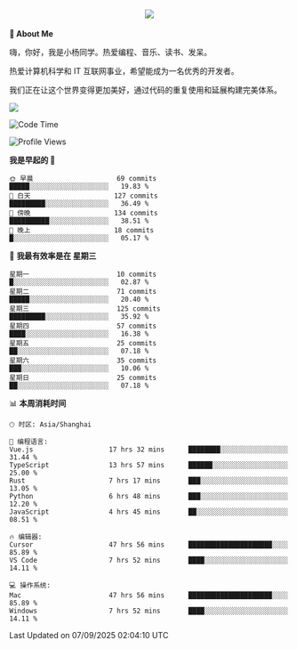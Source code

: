 
<h1 align="center">
	<a href="https://anify.cn/">
		<img src="https://readme-typing-svg.herokuapp.com/?lines=小🐑同学祝您今天愉快!;无期并非终点,而是重新定义起点的契机!&center=true&size=27&width=495">
	</a>
</h1>


**🤺 About Me**

嗨，你好，我是小杨同学。热爱编程、音乐、读书、发呆。

热爱计算机科学和 IT 互联网事业，希望能成为一名优秀的开发者。

我们正在让这个世界变得更加美好，通过代码的重复使用和延展构建完美体系。

<!-- https://github.com/anuraghazra/github-readme-stats -->
<img align="center" src="https://github-readme-stats.vercel.app/api/wakatime?username=wuqi&theme=transparent&hide_border=true&layout=compact&langs_count=220" />


<!--START_SECTION:waka-->
![Code Time](http://img.shields.io/badge/Code%20Time-4%2C217%20hrs%2046%20mins-blue)

![Profile Views](http://img.shields.io/badge/%E4%B8%AA%E4%BA%BA%E8%B5%84%E6%96%99%E8%A7%82%E7%9C%8B%E6%AC%A1%E6%95%B0-0-blue)

**我是早起的 🐤** 

```text
🌞 早晨                     69 commits          █████░░░░░░░░░░░░░░░░░░░░   19.83 % 
🌆 白天                     127 commits         █████████░░░░░░░░░░░░░░░░   36.49 % 
🌃 傍晚                     134 commits         ██████████░░░░░░░░░░░░░░░   38.51 % 
🌙 晚上                     18 commits          █░░░░░░░░░░░░░░░░░░░░░░░░   05.17 % 
```
📅 **我最有效率是在 星期三** 

```text
星期一                      10 commits          █░░░░░░░░░░░░░░░░░░░░░░░░   02.87 % 
星期二                      71 commits          █████░░░░░░░░░░░░░░░░░░░░   20.40 % 
星期三                      125 commits         █████████░░░░░░░░░░░░░░░░   35.92 % 
星期四                      57 commits          ████░░░░░░░░░░░░░░░░░░░░░   16.38 % 
星期五                      25 commits          ██░░░░░░░░░░░░░░░░░░░░░░░   07.18 % 
星期六                      35 commits          ███░░░░░░░░░░░░░░░░░░░░░░   10.06 % 
星期日                      25 commits          ██░░░░░░░░░░░░░░░░░░░░░░░   07.18 % 
```


📊 **本周消耗时间** 

```text
🕑︎ 时区: Asia/Shanghai

💬 编程语言: 
Vue.js                   17 hrs 32 mins      ████████░░░░░░░░░░░░░░░░░   31.44 % 
TypeScript               13 hrs 57 mins      ██████░░░░░░░░░░░░░░░░░░░   25.00 % 
Rust                     7 hrs 17 mins       ███░░░░░░░░░░░░░░░░░░░░░░   13.05 % 
Python                   6 hrs 48 mins       ███░░░░░░░░░░░░░░░░░░░░░░   12.20 % 
JavaScript               4 hrs 45 mins       ██░░░░░░░░░░░░░░░░░░░░░░░   08.51 % 

🔥 编辑器: 
Cursor                   47 hrs 56 mins      █████████████████████░░░░   85.89 % 
VS Code                  7 hrs 52 mins       ████░░░░░░░░░░░░░░░░░░░░░   14.11 % 

💻 操作系统: 
Mac                      47 hrs 56 mins      █████████████████████░░░░   85.89 % 
Windows                  7 hrs 52 mins       ████░░░░░░░░░░░░░░░░░░░░░   14.11 % 
```


 Last Updated on 07/09/2025 02:04:10 UTC
<!--END_SECTION:waka-->



<!--
**wuqi-y/wuqi-y** is a ✨ _special_ ✨ repository because its `README.md` (this file) appears on your GitHub profile.

Here are some ideas to get you started:

- 🔭 I’m currently working on ...
- 🌱 I’m currently learning ...
- 👯 I’m looking to collaborate on ...
- 🤔 I’m looking for help with ...
- 💬 Ask me about ...
- 📫 How to reach me: ...
- 😄 Pronouns: ...
- ⚡ Fun fact: ...
-->
